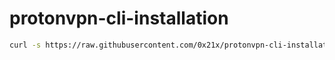 # protonvpn-cli-installation
``` bash
curl -s https://raw.githubusercontent.com/0x21x/protonvpn-cli-installation/main/script.sh
```
